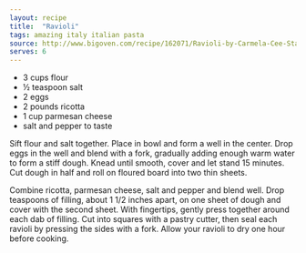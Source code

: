 ```yaml
---
layout: recipe
title:  "Ravioli"
tags: amazing italy italian pasta
source: http://www.bigoven.com/recipe/162071/Ravioli-by-Carmela-Cee-Stanco
serves: 6
---
```

* 3 cups flour
* ½ teaspoon salt
* 2 eggs
* 2 pounds ricotta
* 1 cup parmesan cheese
* salt and pepper to taste

Sift flour and salt together. Place in bowl and form a well in the center. Drop eggs in the well and blend with a fork, gradually adding enough warm water to form a stiff dough. Knead until smooth, cover and let stand 15 minutes. Cut dough in half and roll on floured board into two thin sheets.

Combine ricotta, parmesan cheese, salt and pepper and blend well. Drop teaspoons of filling, about 1 1/2 inches apart, on one sheet of dough and cover with the second sheet. With fingertips, gently press together around each dab of filling. Cut into squares with a pastry cutter, then seal each ravioli by pressing the sides with a fork. Allow your ravioli to dry one hour before cooking.
